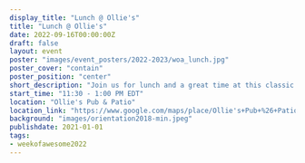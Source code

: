 ```yaml
---
display_title: "Lunch @ Ollie's"
title: "Lunch @ Ollie's"
date: 2022-09-16T00:00:00Z
draft: false
layout: event
poster: "images/event_posters/2022-2023/woa_lunch.jpg"
poster_cover: "contain"
poster_position: "center"
short_description: "Join us for lunch and a great time at this classic Carleton spot."
start_time: "11:30 - 1:00 PM EDT"
location: "Ollie's Pub & Patio"
location_link: "https://www.google.com/maps/place/Ollie's+Pub+%26+Patio/@45.3835109,-75.6980778,15z/data=!4m2!3m1!1s0x0:0x84f5ee334a25495e?sa=X&ved=2ahUKEwjs5LKbif75AhVKhIkEHdkuA_wQ_BJ6BAhdEAU"
background: "images/orientation2018-min.jpeg"
publishdate: 2021-01-01
tags:
- weekofawesome2022
---
```

